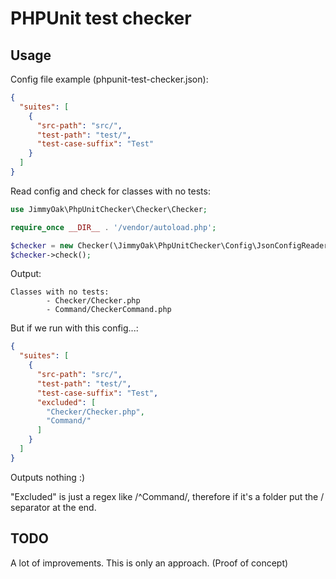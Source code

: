 # PHPUnit test checker



## Usage

Config file example (phpunit-test-checker.json):
```json
{
  "suites": [
    {
      "src-path": "src/",
      "test-path": "test/",
      "test-case-suffix": "Test"
    }
  ]
}
```

Read config and check for classes with no tests:
```php
use JimmyOak\PhpUnitChecker\Checker\Checker;

require_once __DIR__ . '/vendor/autoload.php';

$checker = new Checker(\JimmyOak\PhpUnitChecker\Config\JsonConfigReader::readFile(__DIR__ . '/phpunit-test-checker.json'));
$checker->check();
```

Output:
```text
Classes with no tests:
        - Checker/Checker.php
        - Command/CheckerCommand.php
```

But if we run with this config...:

```json
{
  "suites": [
    {
      "src-path": "src/",
      "test-path": "test/",
      "test-case-suffix": "Test",
      "excluded": [
        "Checker/Checker.php",
        "Command/"
      ]
    }
  ]
}
```

Outputs nothing :)

"Excluded" is just a regex like /^Command/, therefore if it's a folder put the / separator at the end. 

## TODO

A lot of improvements. This is only an approach. (Proof of concept)